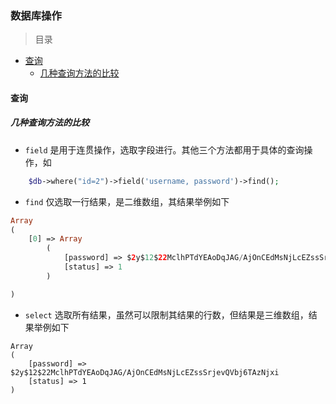 ### 数据库操作

> 目录
* [查询](#查询)
    * [几种查询方法的比较](几种查询方法的比较)

#### 查询

##### 几种查询方法的比较

* `field` 是用于连贯操作，选取字段进行。其他三个方法都用于具体的查询操作，如
```php
    $db->where("id=2")->field('username, password')->find();
```

* `find` 仅选取一行结果，是二维数组，其结果举例如下 

```php
Array
(
    [0] => Array
        (
            [password] => $2y$12$22MclhPTdYEAoDqJAG/AjOnCEdMsNjLcEZssSrjevQVbj6TAzNjxi
            [status] => 1
        )

)
```

* `select` 选取所有结果，虽然可以限制其结果的行数，但结果是三维数组，结果举例如下
```
Array
(
    [password] => $2y$12$22MclhPTdYEAoDqJAG/AjOnCEdMsNjLcEZssSrjevQVbj6TAzNjxi
    [status] => 1
)
```